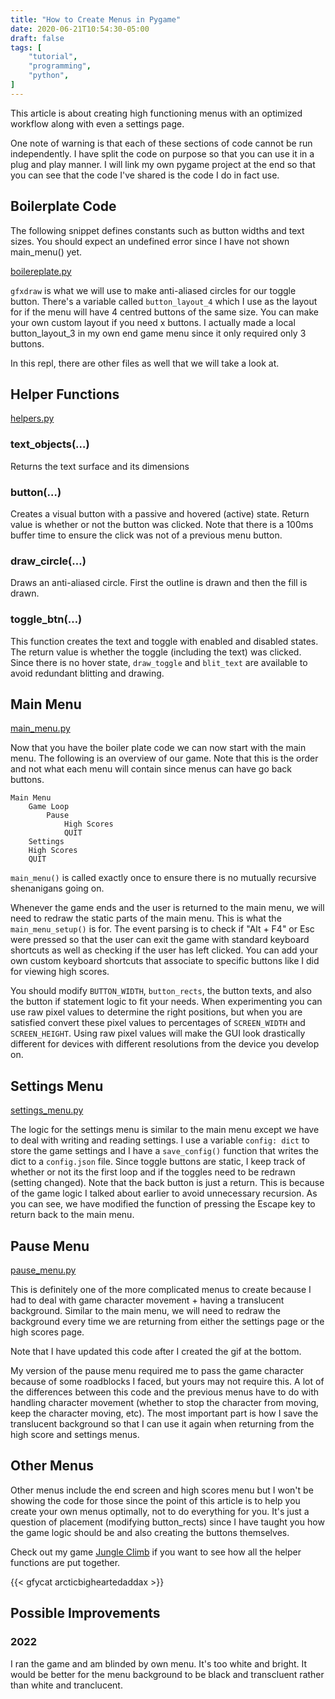 ```yaml
---
title: "How to Create Menus in Pygame"
date: 2020-06-21T10:54:30-05:00
draft: false
tags: [
    "tutorial",
    "programming",
    "python",
]
---
```


This article is about creating high functioning menus with an optimized workflow along with even a settings page.

One note of warning is that each of these sections of code cannot be run independently.
I have split the code on purpose so that you can use it in a plug and play manner.
I will link my own pygame project at the end so that you can see that the code I've shared is the code I do in fact use.

## Boilerplate Code

The following snippet defines constants such as button widths and text sizes.
You should expect an undefined error since I have not shown main_menu() yet.

[boilereplate.py](https://repl.it/@elilopez/PygameMenus#boilerplate.py)

`gfxdraw` is what we will use to make anti-aliased circles for our toggle button.
There's a variable called `button_layout_4` which I use as the layout for if the menu will have 4 centred buttons of the same size.
You can make your own custom layout if you need x buttons. I actually made a local button_layout_3 in my own end game menu since it only required only 3 buttons.

In this repl, there are other files as well that we will take a look at.

## Helper Functions

[helpers.py](https://repl.it/@elilopez/PygameMenus#helpers.py)

### text_objects(…)

Returns the text surface and its dimensions

### button(…)

Creates a visual button with a passive and hovered (active) state.
Return value is whether or not the button was clicked.
Note that there is a 100ms buffer time to ensure the click was not of a previous menu button.

### draw_circle(…)

Draws an anti-aliased circle. First the outline is drawn and then the fill is drawn.

### toggle_btn(…)

This function creates the text and toggle with enabled and disabled states.
The return value is whether the toggle (including the text) was clicked.
Since there is no hover state, `draw_toggle` and `blit_text` are available to avoid redundant blitting and drawing.

## Main Menu

[main_menu.py](https://repl.it/@elilopez/PygameMenus#main_menu.py)

Now that you have the boiler plate code we can now start with the main menu.
The following is an overview of our game. Note that this is the order and not what each menu will contain since menus can have go back buttons.

```text
Main Menu
    Game Loop
        Pause
            High Scores
            QUIT
    Settings
    High Scores
    QUIT
```

`main_menu()` is called exactly once to ensure there is no mutually recursive shenanigans going on.

Whenever the game ends and the user is returned to the main menu, we will need to redraw the static parts of the main menu.
This is what the `main_menu_setup()` is for.
The event parsing is to check if "Alt + F4" or Esc were pressed so that the user can exit the game with standard keyboard shortcuts as well as checking if the user has left clicked.
You can add your own custom keyboard shortcuts that associate to specific buttons like I did for viewing high scores.

You should modify `BUTTON_WIDTH`, `button_rects`, the button texts, and also the button if statement logic to fit your needs.
When experimenting you can use raw pixel values to determine the right positions, but when you are satisfied convert these pixel values to percentages of `SCREEN_WIDTH` and `SCREEN_HEIGHT`.
Using raw pixel values will make the GUI look drastically different for devices with different resolutions from the device you develop on.

## Settings Menu

[settings_menu.py](https://repl.it/@elilopez/PygameMenus#settings_menu.py)

The logic for the settings menu is similar to the main menu except we have to deal with writing and reading settings.
I use a variable `config: dict` to store the game settings and I have a `save_config()` function that writes the dict to a `config.json` file.
Since toggle buttons are static, I keep track of whether or not its the first loop and if the toggles need to be redrawn (setting changed).
Note that the back button is just a return. This is because of the game logic I talked about earlier to avoid unnecessary recursion.
As you can see, we have modified the function of pressing the Escape key to return back to the main menu.

## Pause Menu

[pause_menu.py](https://repl.it/@elilopez/PygameMenus#pause_menu.py)

This is definitely one of the more complicated menus to create because I had to deal with game character movement + having a translucent background.
Similar to the main menu, we will need to redraw the background every time we are returning from either the settings page or the high scores page.

Note that I have updated this code after I created the gif at the bottom.

My version of the pause menu required me to pass the game character because of some roadblocks I faced, but yours may not require this.
A lot of the differences between this code and the previous menus have to do with handling character movement (whether to stop the character from moving, keep the character moving, etc).
The most important part is how I save the translucent background so that I can use it again when returning from the high score and settings menus.

## Other Menus

Other menus include the end screen and high scores menu but I won't be showing the code for those since the point of this article is to help you create your own menus optimally, not to do everything for you.
It's just a question of placement (modifying button_rects) since I have taught you how the game logic should be and also creating the buttons themselves.

Check out my game [Jungle Climb](https://github.com/elibroftw/jungle-climb) if you want to see how all the helper functions are put together.

{{< gfycat arcticbigheartedaddax >}}

## Possible Improvements

### 2022

I ran the game and am blinded by own menu. It's too white and bright. It would be better for the menu background to be black and transcluent rather than white and tranclucent.
